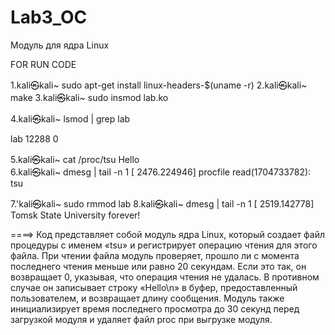 # Lab3_OC
Модуль для ядра Linux

FOR RUN CODE

1.kali㉿kali~ sudo apt-get install linux-headers-$(uname -r) 
2.kali㉿kali~ make 
3.kali㉿kali~ sudo insmod lab.ko

4.kali㉿kali~ lsmod | grep lab

lab                    12288  0 

5.kali㉿kali~ cat /proc/tsu
Hello  
6.kali㉿kali~ dmesg | tail -n 1
[ 2476.224946] procfile read(1704733782): tsu

7.'kali㉿kali~ sudo rmmod lab
8.kali㉿kali~ dmesg | tail -n 1 
[ 2519.142778] Tomsk State University forever!

====> Код представляет собой модуль ядра Linux, который создает файл процедуры с именем «tsu» и регистрирует операцию чтения для этого файла. При чтении файла модуль проверяет, прошло ли с момента последнего чтения меньше или равно 20 секундам. Если это так, он возвращает 0, указывая, что операция чтения не удалась. В противном случае он записывает строку «Hello\n» в буфер, предоставленный пользователем, и возвращает длину сообщения. Модуль также инициализирует время последнего просмотра до 30 секунд перед загрузкой модуля и удаляет файл proc при выгрузке модуля.
